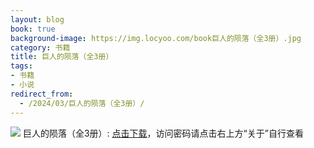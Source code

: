 ```yaml
---
layout: blog
book: true
background-image: https://img.locyoo.com/book巨人的陨落（全3册）.jpg
category: 书籍
title: 巨人的陨落（全3册）
tags:
- 书籍
- 小说
redirect_from:
  - /2024/03/巨人的陨落（全3册）/
---
```

![](https://img.locyoo.com/book巨人的陨落（全3册）.jpg)
巨人的陨落（全3册）: <a name = "ref1" href="https://url18.ctfile.com/f/50983618-1049918893-0838f8?p=3619">点击下载</a>，访问密码请点击右上方“关于”自行查看